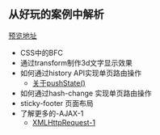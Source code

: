 ## 从好玩的案例中解析

[预览地址](https://jacecao.github.io/html-css-js/)

* CSS中的BFC 
* 通过transform制作3d文字显示效果
* 如何通过history API实现单页路由操作 
  - [关于pushState()](https://github.com/jacecao/html-css-js/wiki/history-pushState)  
* 如何通过hash-change 实现单页路由操作
* sticky-footer 页面布局
* 了解更多的-AJAX-1
  - [XMLHttpRequest-1](https://github.com/jacecao/html-css-js/wiki/AJAX-1) 
